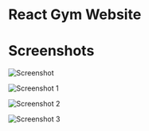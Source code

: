 # React Gym Website

# Screenshots
![Screenshot ](https://user-images.githubusercontent.com/68656122/129301808-c200c97a-7f7f-443c-8f72-7998eedfd3eb.png)

![Screenshot 1](https://user-images.githubusercontent.com/68656122/129301860-a3039671-65f0-4ddb-80c0-17526fffd373.png)

![Screenshot 2](https://user-images.githubusercontent.com/68656122/129432616-caf51240-31b8-45d8-90df-2e305e4e160e.png)

![Screenshot 3](https://user-images.githubusercontent.com/68656122/129432627-e8d45ad7-4b91-4346-97ae-9f468501d2f0.png)



